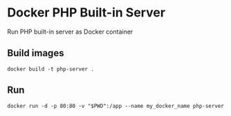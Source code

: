 # Docker PHP Built-in Server
Run PHP built-in server as Docker container

## Build images
```
docker build -t php-server .
```

## Run 
```
docker run -d -p 80:80 -v "$PWD":/app --name my_docker_name php-server
```
